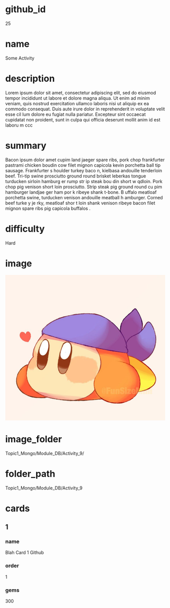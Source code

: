 # github_id
25

# name
Some Activity

# description
Lorem ipsum dolor sit amet, consectetur adipiscing elit, sed do eiusmod tempor incididunt ut labore et dolore magna aliqua. Ut enim ad minim veniam, quis nostrud exercitation ullamco laboris nisi ut aliquip ex ea commodo consequat. Duis aute irure dolor in reprehenderit in voluptate velit esse cil lum dolore eu fugiat nulla pariatur. Excepteur sint occaecat cupidatat non proident, sunt in culpa qui officia deserunt mollit anim id est laboru  m ccc
  
# summary
Bacon ipsum dolor amet cupim land jaeger spare ribs, pork chop frankfurter pastrami chicken boudin cow filet mignon capicola kevin porchetta ball tip sausage. Frankfurter s houlder turkey baco  n, kielbasa andouille tenderloin beef. Tri-tip swine prosciutto ground round brisket leberkas tongue turducken sirloin hamburg er rump  str    ip steak bou   din short w qdloin. Pork chop pig venison short loin prosciutto. Strip steak pig ground round cu pim hamburger landjae  ger ham por k ribeye  shank t-bone. B uffalo meatloaf porchetta  swine, turducken venison andouille meatball h amburger. Corned beef turke  y je rky, meatloaf    shor t loin shank venison ribeye bacon filet mignon spare ribs pig capicola buffalos .       

# difficulty
Hard

# image
<img src="images/bandanna.jpg">

# image_folder
Topic1_Mongo/Module_DB/Activity_9/

# folder_path
Topic1_Mongo/Module_DB/Activity_9

# cards
 
## 1

### name
Blah Card 1 Github

### order
1 

### gems
300
